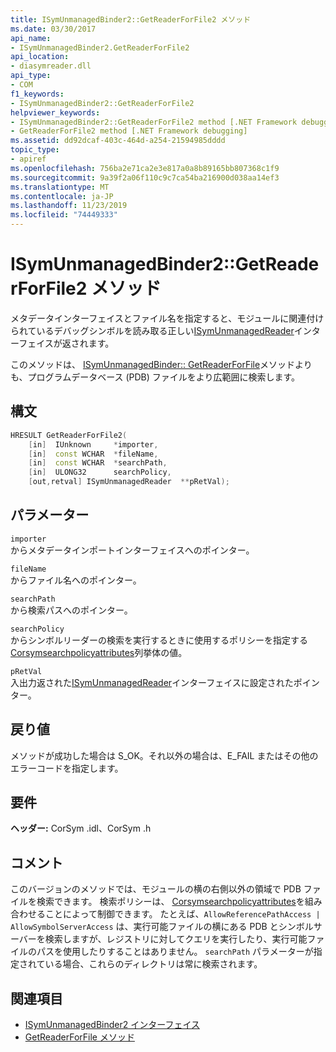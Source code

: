 ```yaml
---
title: ISymUnmanagedBinder2::GetReaderForFile2 メソッド
ms.date: 03/30/2017
api_name:
- ISymUnmanagedBinder2.GetReaderForFile2
api_location:
- diasymreader.dll
api_type:
- COM
f1_keywords:
- ISymUnmanagedBinder2::GetReaderForFile2
helpviewer_keywords:
- ISymUnmanagedBinder2::GetReaderForFile2 method [.NET Framework debugging]
- GetReaderForFile2 method [.NET Framework debugging]
ms.assetid: dd92dcaf-403c-464d-a254-21594985dddd
topic_type:
- apiref
ms.openlocfilehash: 756ba2e71ca2e3e817a0a8b89165bb807368c1f9
ms.sourcegitcommit: 9a39f2a06f110c9c7ca54ba216900d038aa14ef3
ms.translationtype: MT
ms.contentlocale: ja-JP
ms.lasthandoff: 11/23/2019
ms.locfileid: "74449333"
---
```

# <a name="isymunmanagedbinder2getreaderforfile2-method"></a>ISymUnmanagedBinder2::GetReaderForFile2 メソッド
メタデータインターフェイスとファイル名を指定すると、モジュールに関連付けられているデバッグシンボルを読み取る正しい[ISymUnmanagedReader](isymunmanagedreader-interface.md)インターフェイスが返されます。  
  
 このメソッドは、 [ISymUnmanagedBinder:: GetReaderForFile](../../../../docs/framework/unmanaged-api/diagnostics/isymunmanagedbinder-getreaderforfile-method.md)メソッドよりも、プログラムデータベース (PDB) ファイルをより広範囲に検索します。  
  
## <a name="syntax"></a>構文  
  
```cpp  
HRESULT GetReaderForFile2(  
    [in]  IUnknown     *importer,  
    [in]  const WCHAR  *fileName,  
    [in]  const WCHAR  *searchPath,  
    [in]  ULONG32      searchPolicy,  
    [out,retval] ISymUnmanagedReader  **pRetVal);  
```  
  
## <a name="parameters"></a>パラメーター  
 `importer`  
 からメタデータインポートインターフェイスへのポインター。  
  
 `fileName`  
 からファイル名へのポインター。  
  
 `searchPath`  
 から検索パスへのポインター。  
  
 `searchPolicy`  
 からシンボルリーダーの検索を実行するときに使用するポリシーを指定する[Corsymsearchpolicyattributes](../../../../docs/framework/unmanaged-api/diagnostics/corsymsearchpolicyattributes-enumeration.md)列挙体の値。  
  
 `pRetVal`  
 入出力返された[ISymUnmanagedReader](isymunmanagedreader-interface.md)インターフェイスに設定されたポインター。  
  
## <a name="return-value"></a>戻り値  
 メソッドが成功した場合は S_OK。それ以外の場合は、E_FAIL またはその他のエラーコードを指定します。  
  
## <a name="requirements"></a>要件  
 **ヘッダー:** CorSym .idl、CorSym .h  
  
## <a name="remarks"></a>コメント  
 このバージョンのメソッドでは、モジュールの横の右側以外の領域で PDB ファイルを検索できます。 検索ポリシーは、 [Corsymsearchpolicyattributes](../../../../docs/framework/unmanaged-api/diagnostics/corsymsearchpolicyattributes-enumeration.md)を組み合わせることによって制御できます。 たとえば、`AllowReferencePathAccess | AllowSymbolServerAccess` は、実行可能ファイルの横にある PDB とシンボルサーバーを検索しますが、レジストリに対してクエリを実行したり、実行可能ファイルのパスを使用したりすることはありません。 `searchPath` パラメーターが指定されている場合、これらのディレクトリは常に検索されます。  
  
## <a name="see-also"></a>関連項目

- [ISymUnmanagedBinder2 インターフェイス](../../../../docs/framework/unmanaged-api/diagnostics/isymunmanagedbinder2-interface.md)
- [GetReaderForFile メソッド](../../../../docs/framework/unmanaged-api/diagnostics/isymunmanagedbinder-getreaderforfile-method.md)
